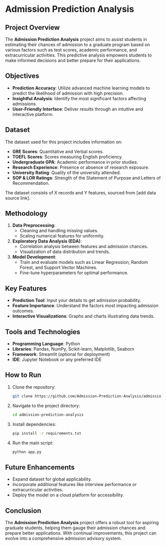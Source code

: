 # Admission Prediction Analysis  

## Project Overview  
The **Admission Prediction Analysis** project aims to assist students in estimating their chances of admission to a graduate program based on various factors such as test scores, academic performance, and extracurricular activities. This predictive analysis empowers students to make informed decisions and better prepare for their applications.  

## Objectives  
- **Prediction Accuracy**: Utilize advanced machine learning models to predict the likelihood of admission with high precision.  
- **Insightful Analysis**: Identify the most significant factors affecting admissions.  
- **User-Friendly Interface**: Deliver results through an intuitive and interactive platform.  

## Dataset  
The dataset used for this project includes information on:  
- **GRE Scores**: Quantitative and Verbal scores.  
- **TOEFL Scores**: Scores measuring English proficiency.  
- **Undergraduate GPA**: Academic performance in prior studies.  
- **Research Experience**: Presence or absence of research exposure.  
- **University Rating**: Quality of the university attended.  
- **SOP & LOR Ratings**: Strength of the Statement of Purpose and Letters of Recommendation.  

The dataset consists of X records and Y features, sourced from [add data source link].  

## Methodology  
1. **Data Preprocessing**:  
   - Cleaning and handling missing values.  
   - Scaling numerical features for uniformity.  
2. **Exploratory Data Analysis (EDA)**:  
   - Correlation analysis between features and admission chances.  
   - Visualization of data distribution and trends.  
3. **Model Development**:  
   - Train and evaluate models such as Linear Regression, Random Forest, and Support Vector Machines.  
   - Fine-tune hyperparameters for optimal performance.  

## Key Features  
- **Prediction Tool**: Input your details to get admission probability.  
- **Feature Importance**: Understand the factors most impacting admission outcomes.  
- **Interactive Visualizations**: Graphs and charts illustrating data trends.  

## Tools and Technologies  
- **Programming Language**: Python  
- **Libraries**: Pandas, NumPy, Scikit-learn, Matplotlib, Seaborn  
- **Framework**: Streamlit (optional for deployment)  
- **IDE**: Jupyter Notebook or any preferred IDE  

## How to Run  
1. Clone the repository:  
   ```bash  
   git clone https://github.com/Admission-Prediction-Analysis/admission-prediction-analysis.git  
   ```  
2. Navigate to the project directory:  
   ```bash  
   cd admission-prediction-analysis  
   ```  
3. Install dependencies:  
   ```bash  
   pip install -r requirements.txt  
   ```  
4. Run the main script:  
   ```bash  
   python app.py  
   ```  

## Future Enhancements  
- Expand dataset for global applicability.  
- Incorporate additional features like interview performance or extracurricular activities.  
- Deploy the model on a cloud platform for accessibility.  

## Conclusion  
The **Admission Prediction Analysis** project offers a robust tool for aspiring graduate students, helping them gauge their admission chances and prepare better applications. With continual improvements, this project can evolve into a comprehensive admission advisory system.  
